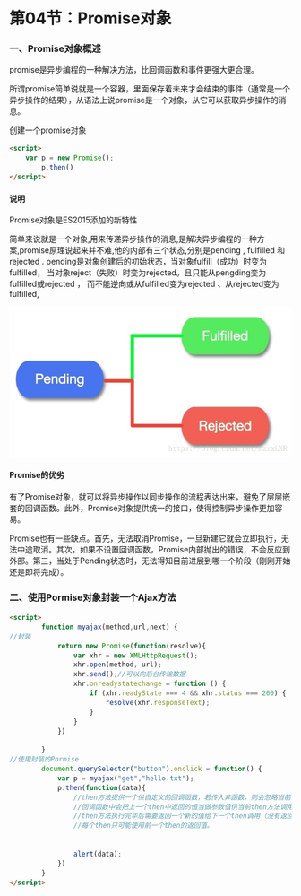 # 第04节：Promise对象

### 一、Promise对象概述

promise是异步编程的一种解决方法，比回调函数和事件更强大更合理。

所谓promise简单说就是一个容器，里面保存着未来才会结束的事件（通常是一个异步操作的结果），从语法上说promise是一个对象，从它可以获取异步操作的消息。

创建一个promise对象
``` html
<script>
    var p = new Promise(); 
        p.then()
</script>
```


#### 说明

Promise对象是ES2015添加的新特性

简单来说就是一个对象,用来传递异步操作的消息,是解决异步编程的一种方 案,promise原理说起来并不难,他的内部有三个状态,分别是pending , fulfilled 和 rejected . pending是对象创建后的初始状态，当对象fulfill（成功）时变为fulfilled， 当对象reject（失败）时变为rejected。且只能从pengding变为fulfilled或rejected ， 而不能逆向或从fulfilled变为rejected 、从rejected变为fulfilled,

![教务管理系统示意图](../../images/0804_promise.jpg)

 
#### Promise的优劣


有了Promise对象，就可以将异步操作以同步操作的流程表达出来，避免了层层嵌套的回调函数。此外，Promise对象提供统一的接口，使得控制异步操作更加容易。 

Promise也有一些缺点。首先，无法取消Promise，一旦新建它就会立即执行，无法中途取消。其次，如果不设置回调函数，Promise内部抛出的错误，不会反应到外部。第三，当处于Pending状态时，无法得知目前进展到哪一个阶段（刚刚开始还是即将完成）。



### 二、使用Pormise对象封装一个Ajax方法
 
``` html
<script>
        function myajax(method,url,next) {
//封装
            return new Promise(function(resolve){
                var xhr = new XMLHttpRequest();
                xhr.open(method, url);
                xhr.send();//可以向后台传输数据
                xhr.onreadystatechange = function () {
                    if (xhr.readyState === 4 && xhr.status === 200) {
                        resolve(xhr.responseText);
                    }
                }
            })

        }
//使用封装的Pormise
        document.querySelector("button").onclick = function() {
            var p = myajax("get","hello.txt");
            p.then(function(data){
                //then方法提供一个供自定义的回调函数，若传入非函数，则会忽略当前then方法。
                //回调函数中会把上一个then中返回的值当做参数值供当前then方法调用。
                //then方法执行完毕后需要返回一个新的值给下一个then调用（没有返回值默认使用undefined）。
                //每个then只可能使用前一个then的返回值。
                
            
                alert(data);
            })
        }
</script>
```